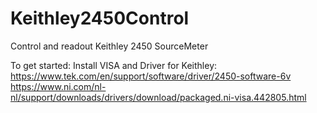 # Keithley2450Control
 Control and readout Keithley 2450 SourceMeter

To get started:
Install VISA and Driver for Keithley:
https://www.tek.com/en/support/software/driver/2450-software-6v <br>
https://www.ni.com/nl-nl/support/downloads/drivers/download/packaged.ni-visa.442805.html 

